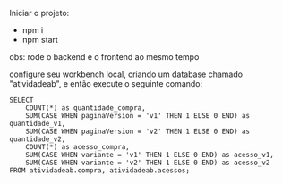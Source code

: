 Iniciar o projeto:

- npm i
- npm start

obs: rode o backend e o frontend ao mesmo tempo

configure seu workbench local, criando um database chamado "atividadeab", e então execute o seguinte comando:
```
SELECT
  	COUNT(*) as quantidade_compra,
	SUM(CASE WHEN paginaVersion = 'v1' THEN 1 ELSE 0 END) as quantidade_v1,
	SUM(CASE WHEN paginaVersion = 'v2' THEN 1 ELSE 0 END) as quantidade_v2,
	COUNT(*) as acesso_compra,
	SUM(CASE WHEN variante = 'v1' THEN 1 ELSE 0 END) as acesso_v1,
	SUM(CASE WHEN variante = 'v2' THEN 1 ELSE 0 END) as acesso_v2
FROM atividadeab.compra, atividadeab.acessos;
```